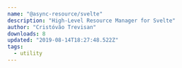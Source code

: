 ```yaml
---
name: "@async-resource/svelte"
description: "High-Level Resource Manager for Svelte"
author: "Cristóvão Trevisan"
downloads: 8
updated: "2019-08-14T18:27:48.522Z"
tags: 
  - utility
---
```

